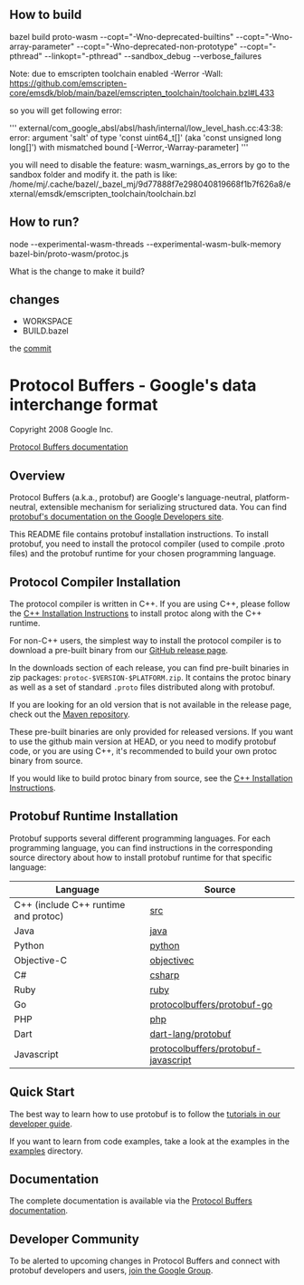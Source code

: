 How to build
------------

bazel build proto-wasm --copt="-Wno-deprecated-builtins" --copt="-Wno-array-parameter" --copt="-Wno-deprecated-non-prototype" --copt="-pthread" --linkopt="-pthread" --sandbox_debug --verbose_failures

Note: due to emscripten toolchain enabled -Werror -Wall:
https://github.com/emscripten-core/emsdk/blob/main/bazel/emscripten_toolchain/toolchain.bzl#L433

so you will get following error:

'''
external/com_google_absl/absl/hash/internal/low_level_hash.cc:43:38: error: argument 'salt' of type 'const uint64_t[]' (aka 'const unsigned long long[]') with mismatched bound [-Werror,-Warray-parameter]
'''

you will need to disable the feature: wasm_warnings_as_errors by go to the sandbox folder and modify it. the path is like: /home/mj/.cache/bazel/_bazel_mj/9d77888f7e298040819668f1b7f626a8/external/emsdk/emscripten_toolchain/toolchain.bzl


How to run?
-----------
node --experimental-wasm-threads --experimental-wasm-bulk-memory bazel-bin/proto-wasm/protoc.js

What is the change to make it build?


changes
-------
- WORKSPACE
- BUILD.bazel

the [commit](https://github.com/mjz20/protobuf_wasm/commit/aa3ac75474327a33d0af10e6b6799c0e3b4b4b56)



Protocol Buffers - Google's data interchange format
===================================================

Copyright 2008 Google Inc.

[Protocol Buffers documentation](https://developers.google.com/protocol-buffers/)

Overview
--------

Protocol Buffers (a.k.a., protobuf) are Google's language-neutral,
platform-neutral, extensible mechanism for serializing structured data. You
can find [protobuf's documentation on the Google Developers site](https://developers.google.com/protocol-buffers/).

This README file contains protobuf installation instructions. To install
protobuf, you need to install the protocol compiler (used to compile .proto
files) and the protobuf runtime for your chosen programming language.

Protocol Compiler Installation
------------------------------

The protocol compiler is written in C++. If you are using C++, please follow
the [C++ Installation Instructions](src/README.md) to install protoc along
with the C++ runtime.

For non-C++ users, the simplest way to install the protocol compiler is to
download a pre-built binary from our [GitHub release page](https://github.com/protocolbuffers/protobuf/releases).

In the downloads section of each release, you can find pre-built binaries in
zip packages: `protoc-$VERSION-$PLATFORM.zip`. It contains the protoc binary
as well as a set of standard `.proto` files distributed along with protobuf.

If you are looking for an old version that is not available in the release
page, check out the [Maven repository](https://repo1.maven.org/maven2/com/google/protobuf/protoc/).

These pre-built binaries are only provided for released versions. If you want
to use the github main version at HEAD, or you need to modify protobuf code,
or you are using C++, it's recommended to build your own protoc binary from
source.

If you would like to build protoc binary from source, see the [C++ Installation Instructions](src/README.md).

Protobuf Runtime Installation
-----------------------------

Protobuf supports several different programming languages. For each programming
language, you can find instructions in the corresponding source directory about
how to install protobuf runtime for that specific language:

| Language                             | Source                                                      |
|--------------------------------------|-------------------------------------------------------------|
| C++ (include C++ runtime and protoc) | [src](src)                                                  |
| Java                                 | [java](java)                                                |
| Python                               | [python](python)                                            |
| Objective-C                          | [objectivec](objectivec)                                    |
| C#                                   | [csharp](csharp)                                            |
| Ruby                                 | [ruby](ruby)                                                |
| Go                                   | [protocolbuffers/protobuf-go](https://github.com/protocolbuffers/protobuf-go)|
| PHP                                  | [php](php)                                                  |
| Dart                                 | [dart-lang/protobuf](https://github.com/dart-lang/protobuf) |
| Javascript                           | [protocolbuffers/protobuf-javascript](https://github.com/protocolbuffers/protobuf-javascript)|

Quick Start
-----------

The best way to learn how to use protobuf is to follow the [tutorials in our
developer guide](https://developers.google.com/protocol-buffers/docs/tutorials).

If you want to learn from code examples, take a look at the examples in the
[examples](examples) directory.

Documentation
-------------

The complete documentation is available via the [Protocol Buffers documentation](https://developers.google.com/protocol-buffers/).

Developer Community
-------------------

To be alerted to upcoming changes in Protocol Buffers and connect with protobuf developers and users,
[join the Google Group](https://groups.google.com/g/protobuf).

